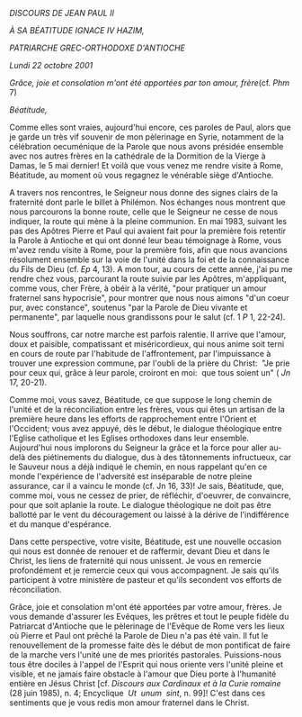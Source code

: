 *DISCOURS DE JEAN PAUL II*

*À SA BÉATITUDE IGNACE IV HAZIM,*

*PATRIARCHE GREC-ORTHODOXE D'ANTIOCHE*

*Lundi 22 octobre 2001*

*Grâce, joie et consolation m'ont été apportées par ton amour, frère*(cf. *Phm* 7)

*Béatitude,*

Comme elles sont vraies, aujourd'hui encore, ces paroles de Paul, alors que je garde un très vif souvenir de mon pèlerinage en Syrie, notamment de la célébration oecuménique de la Parole que nous avons présidée ensemble avec nos autres frères en la cathédrale de la Dormition de la Vierge à Damas, le 5 mai dernier! Et voilà que vous venez me rendre visite à Rome, Béatitude, au moment où vous regagnez le vénérable siège d'Antioche.

A travers nos rencontres, le Seigneur nous donne des signes clairs de la fraternité dont parle le billet à Philémon. Nos échanges nous montrent que nous parcourons la bonne route, celle que le Seigneur ne cesse de nous indiquer, la route qui mène à la pleine communion. En mai 1983, suivant les pas des Apôtres Pierre et Paul qui avaient fait pour la première fois retentir la Parole à Antioche et qui ont donné leur beau témoignage à Rome, vous m'avez rendu visite à Rome, pour la première fois, afin que nous avancions résolument ensemble sur la voie de l'unité dans la foi et de la connaissance du Fils de Dieu (cf. *Ep* 4, 13). A mon tour, au cours de cette année, j'ai pu me rendre chez vous, parcourant la route suivie par les Apôtres, m'appliquant, comme vous, cher Frère, à obéir à la vérité, "pour pratiquer un amour fraternel sans hypocrisie", pour montrer que nous nous aimons "d'un coeur pur, avec constance", soutenus "par la Parole de Dieu vivante et permanente", par laquelle nous grandissons pour le salut (cf. 1 *P* 1, 22-24).

Nous souffrons, car notre marche est parfois ralentie. Il arrive que l'amour, doux et paisible, compatissant et miséricordieux, qui nous anime soit terni en cours de route par l'habitude de l'affrontement, par l'impuissance à trouver une expression commune, par l'oubli de la prière du Christ:  "Je prie pour ceux qui, grâce à leur parole, croiront en moi:  que tous soient un" ( *Jn* 17, 20-21).

Comme moi, vous savez, Béatitude, ce que suppose le long chemin de l'unité et de la réconciliation entre les frères, vous qui êtes un artisan de la première heure dans les efforts de rapprochement entre l'Orient et l'Occident; vous avez appuyé, dès le début, le dialogue théologique entre l'Eglise catholique et les Eglises orthodoxes dans leur ensemble. Aujourd'hui nous implorons du Seigneur la grâce et la force pour aller au-delà des piétinements du dialogue, dus à des tâtonnements infructueux, car le Sauveur nous a déjà indiqué le chemin, en nous rappelant qu'en ce monde l'expérience de l'adversité est inséparable de notre pleine assurance, car il a vaincu le monde (cf. Jn 16, 33)! Je sais, Béatitude, que, comme moi, vous ne cessez de prier, de réfléchir, d'oeuvrer, de convaincre, pour que soit aplanie la route. Le dialogue théologique ne doit pas être ballotté par le vent du découragement ou laissé à la dérive de l'indifférence et du manque d'espérance.

Dans cette perspective, votre visite, Béatitude, est une nouvelle occasion qui nous est donnée de renouer et de raffermir, devant Dieu et dans le Christ, les liens de fraternité qui nous unissent. Je vous en remercie profondément et je remercie ceux qui vous accompagnent. Je sais qu'ils participent à votre ministère de pasteur et qu'ils secondent vos efforts de réconciliation.

Grâce, joie et consolation m'ont été apportées par votre amour, frères. Je vous demande d'assurer les Evêques, les prêtres et tout le peuple fidèle du Patriarcat d'Antioche que le pèlerinage de l'Evêque de Rome vers les lieux où Pierre et Paul ont prêché la Parole de Dieu n'a pas été vain. Il fut le renouvellement de la promesse faite dès le début de mon pontificat de faire de la marche vers l'unité une de mes priorités pastorales. Puissions-nous tous être dociles à l'appel de l'Esprit qui nous oriente vers l'unité pleine et visible, et ne jamais faire obstacle à l'amour que Dieu porte à l'humanité entière en Jésus Christ \[cf. *Discours aux Cardinaux et à la Curie romaine* (28 juin 1985), n. 4; Encyclique  *Ut  unum  sint*, n. 99\]! C'est dans ces sentiments que je vous redis mon amour fraternel dans le Christ.
